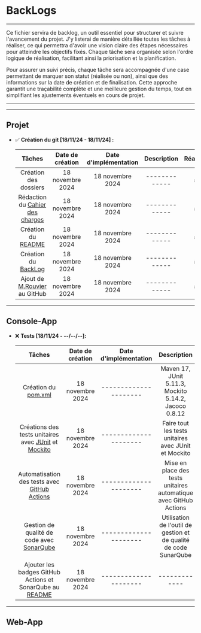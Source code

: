 # BackLogs

---

Ce fichier servira de backlog, un outil essentiel pour structurer et suivre l'avancement du projet. J'y listerai de manière détaillée toutes les tâches à réaliser, ce qui permettra d'avoir une vision claire des étapes nécessaires pour atteindre les objectifs fixés. Chaque tâche sera organisée selon l'ordre logique de réalisation, facilitant ainsi la priorisation et la planification.

Pour assurer un suivi précis, chaque tâche sera accompagnée d'une case permettant de marquer son statut (réalisée ou non), ainsi que des informations sur la date de création et de finalisation. Cette approche garantit une traçabilité complète et une meilleure gestion du temps, tout en simplifiant les ajustements éventuels en cours de projet.

---

---

## Projet

- ✅ **Création du git [18/11/24 - 18/11/24] :**

    | Tâches                                                        | Date de création  | Date d'implémentation | Description   | Réalisée  | 
    |:-------------------------------------------------------------:|:-----------------:|:---------------------:|:-------------:|:---------:|
    | Création des dossiers                                         | 18 novembre 2024  | 18 novembre 2024      | ------------- |    ✅     |
    | Rédaction du [Cahier des charges](Cahier_des_charges.md)      | 18 novembre 2024  | 18 novembre 2024      | ------------- |    ✅     |
    | Création du [README](README.md)                               | 18 novembre 2024  | 18 novembre 2024      | ------------- |    ✅     |
    | Création du [BackLog](BackLog.md)                             | 18 novembre 2024  | 18 novembre 2024      | ------------- |    ✅     |
    | Ajout de [M.Rouvier](https://github.com/mrouvier) au GitHub   | 18 novembre 2024  | 18 novembre 2024      | ------------- |    ✅     |

---

## Console-App

- ❌ **Tests [18/11/24 - --/--/--]:**
    
    | Tâches                                                                                                				| Date de création  | Date d'implémentation | Description            				    		| Réalisée  | 
    |:---------------------------------------------------------------------------------------------------------------------------------:|:-----------------:|:---------------------:|:-----------------------------------------------------------------:|:---------:|
    | Création du [pom.xml](console-app/pom.xml)                                                            				| 18 novembre 2024  | --------------------- | Maven 17, JUnit 5.11.3, Mockito 5.14.2, Jacoco 0.8.12 		|    ❌     |
    | Créations des tests unitaires avec [JUnit](https://junit.org/junit5/docs/current/api/) et [Mockito](https://site.mockito.org)	| 18 novembre 2024  | --------------------- | Faire tout les tests unitaires avec JUnit et Mockito		|    ❌     |
    | Automatisation des tests avec [GitHub Actions](https://github.com/Gregoire-Pierrot/AMS-Projet-GLA/actions/) 			| 18 novembre 2024  | --------------------- | Mise en place des tests unitaires automatique avec GitHub Actions |    ❌     |
    | Gestion de qualité de code avec [SonarQube](https://sonarcloud.io)								| 18 novembre 2024  | --------------------- | Utilisation de l'outil de gestion et de qualité de code SunarQube |    ❌     |
    | Ajouter les badges GitHub Actions et SonarQube au [README](README.md)								| 18 novembre 2024  | --------------------- |                           -------------                           |    ❌     |

---

## Web-App
